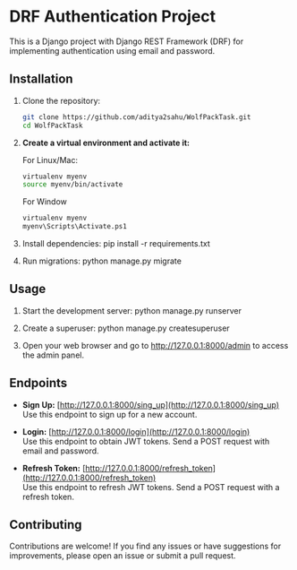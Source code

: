 # DRF Authentication Project

This is a Django project with Django REST Framework (DRF) for implementing authentication using email and password.

## Installation

1. Clone the repository:

    ```bash
    git clone https://github.com/aditya2sahu/WolfPackTask.git
    cd WolfPackTask
    ```

2. **Create a virtual environment and activate it:**

   For Linux/Mac:
   ```bash
   virtualenv myenv
   source myenv/bin/activate
   ```
   For Window
   ```bash
   virtualenv myenv
   myenv\Scripts\Activate.ps1
   ```

4. Install dependencies:
pip install -r requirements.txt

5. Run migrations:
python manage.py migrate

## Usage
1. Start the development server:
python manage.py runserver

2. Create a superuser:
python manage.py createsuperuser

3. Open your web browser and go to http://127.0.0.1:8000/admin to access the admin panel.

## Endpoints

- **Sign Up:** [http://127.0.0.1:8000/sing_up](http://127.0.0.1:8000/sing_up)  
  Use this endpoint to sign up for a new account.

- **Login:** [http://127.0.0.1:8000/login](http://127.0.0.1:8000/login)  
  Use this endpoint to obtain JWT tokens. Send a POST request with email and password.

- **Refresh Token:** [http://127.0.0.1:8000/refresh_token](http://127.0.0.1:8000/refresh_token)  
  Use this endpoint to refresh JWT tokens. Send a POST request with a refresh token.

## Contributing
Contributions are welcome! If you find any issues or have suggestions for improvements, please open an issue or submit a pull request.

